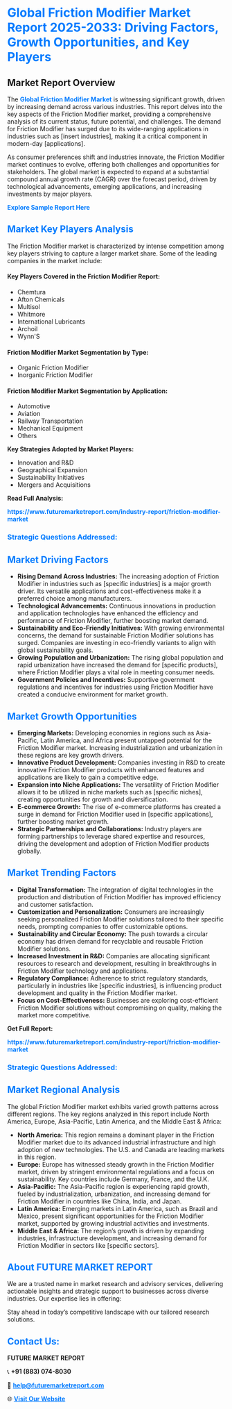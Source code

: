 <h1 style="color: #007BFF;">Global Friction Modifier Market Report 2025-2033: Driving Factors, Growth Opportunities, and Key Players</h1>

<section id="overview">
<h2>Market Report Overview</h2>
<p>The <a href="https://www.futuremarketreport.com/industry-report/friction-modifier-market" style="color: #007BFF; text-decoration: none;"><strong>Global Friction Modifier Market</strong></a> is witnessing significant growth, driven by increasing demand across various industries. This report delves into the key aspects of the Friction Modifier market, providing a comprehensive analysis of its current status, future potential, and challenges. The demand for Friction Modifier has surged due to its wide-ranging applications in industries such as [insert industries], making it a critical component in modern-day [applications].</p>
<p>As consumer preferences shift and industries innovate, the Friction Modifier market continues to evolve, offering both challenges and opportunities for stakeholders. The global market is expected to expand at a substantial compound annual growth rate (CAGR) over the forecast period, driven by technological advancements, emerging applications, and increasing investments by major players.</p>
</section>

<section id="overview">
<p><a href="https://www.futuremarketreport.com/request-sample/reportId=29722" style="color: #007BFF; text-decoration: none;"><strong>Explore Sample Report Here</strong></a></p>
</section>

<section id="key-players">
<h2 style="color: #007BFF;">Market Key Players Analysis</h2>
<p>The Friction Modifier market is characterized by intense competition among key players striving to capture a larger market share. Some of the leading companies in the market include:</p>
<h4>Key Players Covered in the Friction Modifier Report:</h4>
<ul><li>Chemtura</li><li>Afton Chemicals</li><li>Multisol</li><li>Whitmore</li><li>International Lubricants</li><li>Archoil</li><li>Wynn&#039;S</li></ul>
<h4>Friction Modifier Market Segmentation by Type:</h4>
<ul><li>Organic Friction Modifier</li><li>Inorganic Friction Modifier</li></ul>

<h4>Friction Modifier Market Segmentation by Application:</h4>
<ul><li>Automotive</li><li>Aviation</li><li>Railway Transportation</li><li>Mechanical Equipment</li><li>Others</li></ul>
<p><strong>Key Strategies Adopted by Market Players:</strong></p>
<ul>
<li>Innovation and R&D</li>
<li>Geographical Expansion</li>
<li>Sustainability Initiatives</li>
<li>Mergers and Acquisitions</li>
</ul>
</section>

<section>
<p><strong>Read Full Analysis: </strong></p><a href="https://www.futuremarketreport.com/industry-report/friction-modifier-market" style="color: #007BFF; text-decoration: none;"><strong>https://www.futuremarketreport.com/industry-report/friction-modifier-market</strong></a>
<h3 style="color: #007BFF;">Strategic Questions Addressed:</h3>
</section>

<section id="driving-factors">
<h2 style="color: #007BFF;">Market Driving Factors</h2>
<ul>
<li><strong>Rising Demand Across Industries:</strong> The increasing adoption of Friction Modifier in industries such as [specific industries] is a major growth driver. Its versatile applications and cost-effectiveness make it a preferred choice among manufacturers.</li>
<li><strong>Technological Advancements:</strong> Continuous innovations in production and application technologies have enhanced the efficiency and performance of Friction Modifier, further boosting market demand.</li>
<li><strong>Sustainability and Eco-Friendly Initiatives:</strong> With growing environmental concerns, the demand for sustainable Friction Modifier solutions has surged. Companies are investing in eco-friendly variants to align with global sustainability goals.</li>
<li><strong>Growing Population and Urbanization:</strong> The rising global population and rapid urbanization have increased the demand for [specific products], where Friction Modifier plays a vital role in meeting consumer needs.</li>
<li><strong>Government Policies and Incentives:</strong> Supportive government regulations and incentives for industries using Friction Modifier have created a conducive environment for market growth.</li>
</ul>
</section>

<section id="growth-opportunities">
<h2 style="color: #007BFF;">Market Growth Opportunities</h2>
<ul>
<li><strong>Emerging Markets:</strong> Developing economies in regions such as Asia-Pacific, Latin America, and Africa present untapped potential for the Friction Modifier market. Increasing industrialization and urbanization in these regions are key growth drivers.</li>
<li><strong>Innovative Product Development:</strong> Companies investing in R&D to create innovative Friction Modifier products with enhanced features and applications are likely to gain a competitive edge.</li>
<li><strong>Expansion into Niche Applications:</strong> The versatility of Friction Modifier allows it to be utilized in niche markets such as [specific niches], creating opportunities for growth and diversification.</li>
<li><strong>E-commerce Growth:</strong> The rise of e-commerce platforms has created a surge in demand for Friction Modifier used in [specific applications], further boosting market growth.</li>
<li><strong>Strategic Partnerships and Collaborations:</strong> Industry players are forming partnerships to leverage shared expertise and resources, driving the development and adoption of Friction Modifier products globally.</li>
</ul>
</section>

<section id="trending-factors">
<h2 style="color: #007BFF;">Market Trending Factors</h2>
<ul>
<li><strong>Digital Transformation:</strong> The integration of digital technologies in the production and distribution of Friction Modifier has improved efficiency and customer satisfaction.</li>
<li><strong>Customization and Personalization:</strong> Consumers are increasingly seeking personalized Friction Modifier solutions tailored to their specific needs, prompting companies to offer customizable options.</li>
<li><strong>Sustainability and Circular Economy:</strong> The push towards a circular economy has driven demand for recyclable and reusable Friction Modifier solutions.</li>
<li><strong>Increased Investment in R&D:</strong> Companies are allocating significant resources to research and development, resulting in breakthroughs in Friction Modifier technology and applications.</li>
<li><strong>Regulatory Compliance:</strong> Adherence to strict regulatory standards, particularly in industries like [specific industries], is influencing product development and quality in the Friction Modifier market.</li>
<li><strong>Focus on Cost-Effectiveness:</strong> Businesses are exploring cost-efficient Friction Modifier solutions without compromising on quality, making the market more competitive.</li>
</ul>
</section>

<section>
<p><strong>Get Full Report: </strong></p><a href="https://www.futuremarketreport.com/industry-report/friction-modifier-market" style="color: #007BFF; text-decoration: none;"><strong>https://www.futuremarketreport.com/industry-report/friction-modifier-market</strong></a>
<h3 style="color: #007BFF;">Strategic Questions Addressed:</h3>
</section>


<section id="regional-analysis">
<h2 style="color: #007BFF;">Market Regional Analysis</h2>
<p>The global Friction Modifier market exhibits varied growth patterns across different regions. The key regions analyzed in this report include North America, Europe, Asia-Pacific, Latin America, and the Middle East & Africa:</p>
<ul>
<li><strong>North America:</strong> This region remains a dominant player in the Friction Modifier market due to its advanced industrial infrastructure and high adoption of new technologies. The U.S. and Canada are leading markets in this region.</li>
<li><strong>Europe:</strong> Europe has witnessed steady growth in the Friction Modifier market, driven by stringent environmental regulations and a focus on sustainability. Key countries include Germany, France, and the U.K.</li>
<li><strong>Asia-Pacific:</strong> The Asia-Pacific region is experiencing rapid growth, fueled by industrialization, urbanization, and increasing demand for Friction Modifier in countries like China, India, and Japan.</li>
<li><strong>Latin America:</strong> Emerging markets in Latin America, such as Brazil and Mexico, present significant opportunities for the Friction Modifier market, supported by growing industrial activities and investments.</li>
<li><strong>Middle East & Africa:</strong> The region’s growth is driven by expanding industries, infrastructure development, and increasing demand for Friction Modifier in sectors like [specific sectors].</li>
</ul>
</section>

<footer>
<h2 style="color: #007BFF;">About FUTURE MARKET REPORT</h2>
<p>We are a trusted name in market research and advisory services, delivering actionable insights and strategic support to businesses across diverse industries. Our expertise lies in offering:</p>

<p>Stay ahead in today’s competitive landscape with our tailored research solutions.</p>

<h2 style="color: #007BFF;">Contact Us:</h2>
<p><strong>FUTURE MARKET REPORT</strong></p>
<p>📞 <strong>+91 (883) 074-8030</strong></p>
<p>📧 <strong><a href="mailto:help@futuremarketreport.com" style="color: #007BFF;">help@futuremarketreport.com</a></strong></p>
<p>🌐 <strong><a href="https://www.futuremarketreport.com/" style="color: #007BFF;">Visit Our Website</a></strong></p>
</footer>